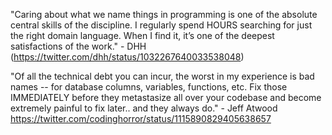 "Caring about what we name things in programming is one of the absolute central skills of the discipline. I regularly spend HOURS searching for just the right domain language. When I find it, it’s one of the deepest satisfactions of the work." - DHH (https://twitter.com/dhh/status/1032267640033538048)


"Of all the technical debt you can incur, the worst in my experience is bad names -- for database columns, variables, functions, etc. Fix those IMMEDIATELY before they metastasize all over your codebase and become extremely painful to fix later.. and they always do." - Jeff Atwood https://twitter.com/codinghorror/status/1115890829405638657

